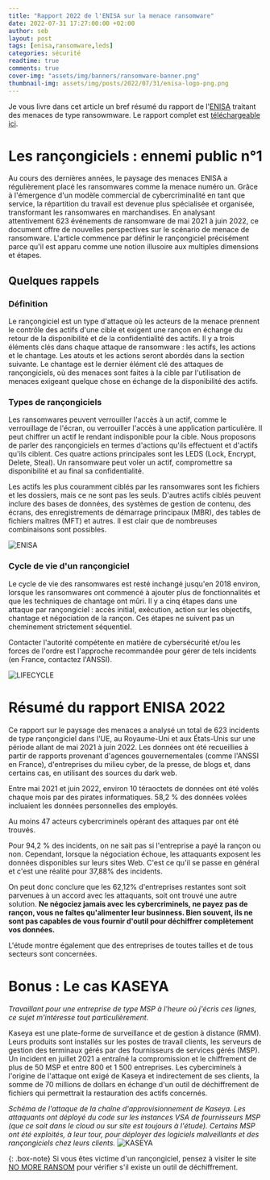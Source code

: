 ```yaml
---
title: "Rapport 2022 de l'ENISA sur la menace ransomware"
date: 2022-07-31 17:27:00:00 +02:00
author: seb
layout: post
tags: [enisa,ransomware,leds]
categories: sécurité
readtime: true
comments: true
cover-img: "assets/img/banners/ransomware-banner.png"
thumbnail-img: assets/img/posts/2022/07/31/enisa-logo-png.png
---
```


Je vous livre dans cet article un bref résumé du rapport de l'[ENISA](https://www.enisa.europa.eu/) traitant des menaces de type ransowmware. Le rapport complet est [téléchargeable ici](https://www.enisa.europa.eu/publications/enisa-threat-landscape-for-ransomware-attacks/@@download/fullReport).

# Les rançongiciels : ennemi public n°1
Au cours des dernières années, le paysage des menaces ENISA a régulièrement placé les ransomwares comme la menace numéro un. Grâce à l'émergence d'un modèle commercial de cybercriminalité en tant que service, la répartition du travail est devenue plus spécialisée et organisée, transformant les ransomwares en marchandises. En analysant attentivement 623 événements de ransomware de mai 2021 à juin 2022, ce document offre de nouvelles perspectives sur le scénario de menace de ransomware. L'article commence par définir le rançongiciel précisément parce qu'il est apparu comme une notion illusoire aux multiples dimensions et étapes.

## Quelques rappels

### Définition

Le rançongiciel est un type d'attaque où les acteurs de la menace prennent le contrôle des actifs d'une cible et exigent une rançon en échange du retour de la disponibilité et de la confidentialité des actifs. Il y a trois éléments clés dans chaque attaque de ransomware : les actifs, les actions et le chantage. Les atouts et les actions seront abordés dans la section suivante. Le chantage est le dernier élément clé des attaques de rançongiciels, où des menaces sont faites à la cible par l'utilisation de menaces exigeant quelque chose en échange de la disponibilité des actifs.

### Types de rançongiciels

Les ransomwares peuvent verrouiller l'accès à un actif, comme le verrouillage de l'écran, ou verrouiller l'accès à une application particulière. Il peut chiffrer un actif le rendant indisponible pour la cible. Nous proposons de parler des rançongiciels en termes d'actions qu'ils effectuent et d'actifs qu'ils ciblent. Ces quatre actions principales sont les LEDS (Lock, Encrypt, Delete, Steal). Un ransomware peut voler un actif, compromettre sa disponibilité et au final sa confidentialité.

Les actifs les plus couramment ciblés par les ransomwares sont les fichiers et les dossiers, mais ce ne sont pas les seuls. D'autres actifs ciblés peuvent inclure des bases de données, des systèmes de gestion de contenu, des écrans, des enregistrements de démarrage principaux (MBR), des tables de fichiers maîtres (MFT) et autres. Il est clair que de nombreuses combinaisons sont possibles.

![ENISA](/assets/img/posts/2022/07/31/enisa-ransomware-capabilities.png)

### Cycle de vie d'un rançongiciel

Le cycle de vie des ransomwares est resté inchangé jusqu'en 2018 environ, lorsque les ransomwares ont commencé à ajouter plus de fonctionnalités et que les techniques de chantage ont mûri. 
Il y a cinq étapes dans une attaque par rançongiciel : accès initial, exécution, action sur les objectifs, chantage et négociation de la rançon. Ces étapes ne suivent pas un cheminement strictement séquentiel. 

Contacter l'autorité compétente en matière de cybersécurité et/ou les forces de l'ordre est l'approche recommandée pour gérer de tels incidents (en France, contactez l'ANSSI). 

![LIFECYCLE](/assets/img/posts/2022/07/31/enisa-ransomware-lifecycle.png)

# Résumé du rapport ENISA 2022

Ce rapport sur le paysage des menaces a analysé un total de 623 incidents de type rançongiciel dans l'UE, au Royaume-Uni et aux États-Unis sur une période allant de mai 2021 à juin 2022. Les données ont été recueillies à partir de rapports provenant d'agences gouvernementales (comme l'ANSSI en France), d'entreprises du milieu cyber, de la presse, de blogs et, dans certains cas, en utilisant des sources du dark web.

Entre mai 2021 et juin 2022, environ 10 téraoctets de données ont été volés chaque mois par des pirates informatiques. 58,2 % des données volées incluaient les données personnelles des employés.

Au moins 47 acteurs cybercriminels opérant des attaques par ont été trouvés.

Pour 94,2 % des incidents, on ne sait pas si l'entreprise a payé la rançon ou non. Cependant, lorsque la négociation échoue, les attaquants exposent les données disponibles sur leurs sites Web. C'est ce qu'il se passe en général et c'est une réalité pour 37,88% des incidents.

On peut donc conclure que les 62,12% d'entreprises restantes sont soit parvenues à un accord avec les attaquants, soit ont trouvé une autre solution. **Ne négociez jamais avec les cybercriminels, ne payez pas de rançon, vous ne faîtes qu'alimenter leur businness. Bien souvent, ils ne sont pas capables de vous fournir d'outil pour déchiffrer complètement vos données.**

L'étude montre également que des entreprises de toutes tailles et de tous secteurs sont concernées.

# Bonus : Le cas KASEYA

*Travaillant pour une entreprise de type MSP à l'heure où j'écris ces lignes, ce sujet m'intéresse tout particulièrement.*

Kaseya est une plate-forme de surveillance et de gestion à distance (RMM). Leurs produits sont installés sur les postes de travail clients, les serveurs de gestion des terminaux gérés par des fournisseurs de services gérés (MSP). Un incident en juillet 2021 a entraîné la compromission et le chiffrement de plus de 50 MSP et entre 800 et 1 500 entreprises. Les cyberciminels à l'origine de l'attaque ont exigé de Kaseya et indirectement de ses clients, la somme de 70 millions de dollars en échange d'un outil de déchiffrement de fichiers qui permettrait la restauration des actifs concernés.

_Schéma de l'attaque de la chaîne d'approvisionnement de Kaseya. Les attaquants ont déployé du code sur les instances VSA de fournisseurs MSP (que ce soit dans le cloud ou sur site est toujours à l'étude).
Certains MSP ont été exploités, à leur tour, pour déployer des logiciels malveillants et des rançongiciels chez leurs clients._
![KASEYA](/assets/img/posts/2022/07/31/kaseya-schema.png)

{: .box-note} Si vous êtes victime d'un rançongiciel, pensez à visiter le site [NO MORE RANSOM](https://www.nomoreransom.org/) pour vérifier s'il existe un outil de déchiffrement.

